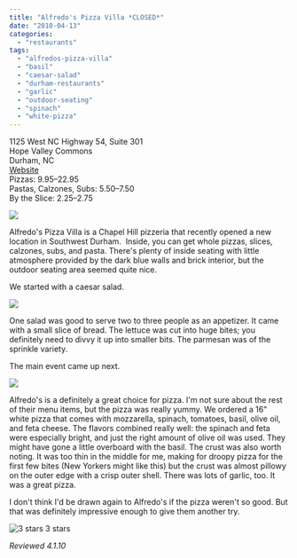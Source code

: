 ```yaml
---
title: "Alfredo's Pizza Villa *CLOSED*"
date: "2010-04-13"
categories:
  - "restaurants"
tags:
  - "alfredos-pizza-villa"
  - "basil"
  - "caesar-salad"
  - "durham-restaurants"
  - "garlic"
  - "outdoor-seating"
  - "spinach"
  - "white-pizza"
---
```


1125 West NC Highway 54, Suite 301\
Hope Valley Commons\
Durham, NC\
[Website](http://www.alfredospizzanc.com/)\
Pizzas: $9.95–$22.95\
Pastas, Calzones, Subs: $5.50–$7.50\
By the Slice: $2.25–$2.75

![](http://www.thegourmez.com/gourmez/photos/alfredospizzavilla20.JPG)

Alfredo's Pizza Villa is a Chapel Hill pizzeria that recently opened a new location in Southwest Durham.  Inside, you can get whole pizzas, slices, calzones, subs, and pasta. There's plenty of inside seating with little atmosphere provided by the dark blue walls and brick interior, but the outdoor seating area seemed quite nice.

We started with a caesar salad.

![](http://www.thegourmez.com/gourmez/photos/alfredospizzavilla24.JPG)

One salad was good to serve two to three people as an appetizer. It came with a small slice of bread. The lettuce was cut into huge bites; you definitely need to divvy it up into smaller bits. The parmesan was of the sprinkle variety.

The main event came up next.

![](http://www.thegourmez.com/gourmez/photos/alfredospizzavilla25.JPG)

Alfredo's is a definitely a great choice for pizza. I'm not sure about the rest of their menu items, but the pizza was really yummy. We ordered a 16" white pizza that comes with mozzarella, spinach, tomatoes, basil, olive oil, and feta cheese. The flavors combined really well: the spinach and feta were especially bright, and just the right amount of olive oil was used. They might have gone a little overboard with the basil. The crust was also worth noting. It was too thin in the middle for me, making for droopy pizza for the first few bites (New Yorkers might like this) but the crust was almost pillowy on the outer edge with a crisp outer shell. There was lots of garlic, too. It was a great pizza.

I don't think I'd be drawn again to Alfredo's if the pizza weren't so good. But that was definitely impressive enough to give them another try.




<div class="caption">

![3 stars](http://s3.amazonaws.com/thegourmez-wpmedia/2009/02/rating_avocado1.gif "rating_avocado1") 3 stars</div>


_Reviewed 4.1.10_
